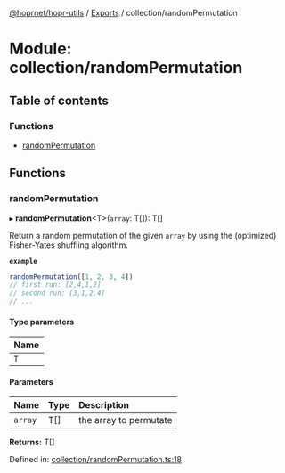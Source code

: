 [@hoprnet/hopr-utils](../README.md) / [Exports](../modules.md) / collection/randomPermutation

# Module: collection/randomPermutation

## Table of contents

### Functions

- [randomPermutation](collection_randompermutation.md#randompermutation)

## Functions

### randomPermutation

▸ **randomPermutation**<T\>(`array`: T[]): T[]

Return a random permutation of the given `array`
by using the (optimized) Fisher-Yates shuffling algorithm.

**`example`**

```javascript
randomPermutation([1, 2, 3, 4])
// first run: [2,4,1,2]
// second run: [3,1,2,4]
// ...
```

#### Type parameters

| Name |
| :--- |
| `T`  |

#### Parameters

| Name    | Type | Description            |
| :------ | :--- | :--------------------- |
| `array` | T[]  | the array to permutate |

**Returns:** T[]

Defined in: [collection/randomPermutation.ts:18](https://github.com/hoprnet/hoprnet/blob/448a47a/packages/utils/src/collection/randomPermutation.ts#L18)
